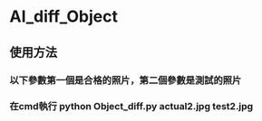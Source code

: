 # AI_diff_Object

## 使用方法

### 以下參數第一個是合格的照片，第二個參數是測試的照片
### 在cmd執行 python Object_diff.py actual2.jpg test2.jpg
